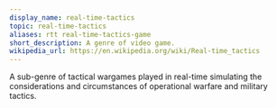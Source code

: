 ```yaml
---
display_name: real-time-tactics
topic: real-time-tactics
aliases: rtt real-time-tactics-game
short_description: A genre of video game.
wikipedia_url: https://en.wikipedia.org/wiki/Real-time_tactics
---
```

A sub-genre of tactical wargames played in real-time simulating the considerations and circumstances of operational warfare and military tactics.
